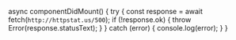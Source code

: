 async componentDidMount() {
    try {
      const response = await fetch(`http://httpstat.us/500`);
      if (!response.ok) {
        throw Error(response.statusText);
      }
    } catch (error) {
      console.log(error);
    }
}
